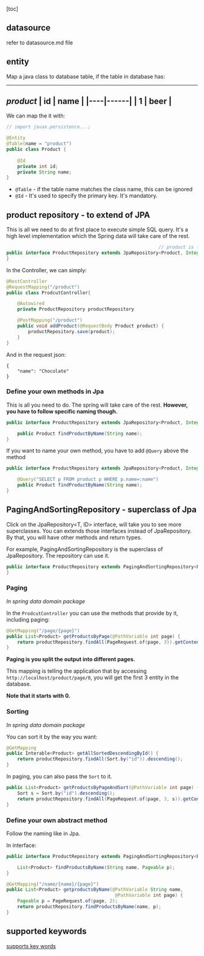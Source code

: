 [toc]
## datasource
refer to datasource.md file

## entity

Map a java class to database table, if the table in database has:

---
*product* 
| id | name |
|----|------|
| 1  | beer |
---

We can map the it with:
```java
// import javax.persistence...;

@Entity
@Table(name = "product")     
public class Product {
    
    @Id
    private int id;
    private String name;
}
```

- `@Table`  - if the table name matches the class name, this can be ignored
- `@Id`     - It's used to specify the primary key. It's mandatory.

## product repository - to extend of JPA

This is all we need to do at first place to execute simple SQL query. It's a high level implementation which the Spring data will take care of the rest.
```java
                                                        // product is the table, Integer is the primary key
public interface ProductRepository extends JpaRepository<Product, Integer> {
}
```

In the Controller, we can simply:
```java
@RestController
@RequestMapping("/product")
public class ProdcutController{

    @Autowired
    private ProductRepository productRepository

    @PostMapping("/product")
    public void addProduct(@RequestBody Product product) {
        productRepository.save(product);
    }
}
```

And in the request json:
```
{
    "name": "Chocolate"
}
```

### Define your own methods in Jpa

This is all you need to do. The spring will take care of the rest. **However, you have to follow specific naming though.** 
```java
public interface ProductRepository extends JpaRepository<Product, Integer> {

    public Product findProductByName(String name);
}
```

If you want to name your own method, you have to add `@Query` above the method
```java
public interface ProductRepository extends JpaRepository<Product, Integer> {

    @Query("SELECT p FROM product p WHERE p.name=:name")
    public Product findProductByName(String name);
}
```

## PagingAndSortingRepository -  superclass of Jpa

Click on the JpaRepository<T, ID> interface, will take you to see more superclasses. You can extends those interfaces instead of JpaRepository. By that, you will have other methods and return types.

For example, PagingAndSortingRepository is the superclass of JpaRepository. The repository can use it.
```java
public interface ProductRepository extends PagingAndSortingRepository<Product, Integer> {
}
```

### Paging
*In spring data domain package* 

In the `ProdcutController` you can use the methods that provide by it, including paging:
```java
@GetMapping("/page/{page}")
public List<Product> getProductsByPage(@PathVariable int page) {
    return productRepository.findAll(PageRequest.of(page, 3)).getContent();
}
```
**Paging is you split the output into different pages.** 

This mapping is telling the application that by accessing `http://localhost/product/page/0`, you will get the first 3 entity in the database.

**Note that it starts with 0.** 

### Sorting
*In spring data domain package* 

You can sort it by the way you want:
```java
@GetMapping
public Interable<Product> getAllSortedDescendingById() {
    return productRepository.findAll(Sort.by("id")).descending();
}
```

In paging, you can also pass the `Sort` to it.
```java
public List<Product> getProductsByPageAndSort(@PathVariable int page) {
    Sort s = Sort.by("id").descending();
    return productRepository.findAll(PageRequest.of(page, 3, s)).getContent();
}
```

### Define your own abstract method

Follow the naming like in Jpa.

In interface:
```java
public interface ProductRepository extends PagingAndSortingRepository<Product, Integer> {

    List<Product> findProductsByName(String name, Pageable p);
}
```

```java
@GetMapping("/name/{name}/{page}")
public List<Product> getproductsByName(@PathVariable String name,
                                        @PathVariable int page) {
    Pageable p = PageRequest.of(page, 2);
    return productRepository.findProductsByName(name, p);
}
```

## supported keywords

[supports key words](https://www.java4coding.com/contents/spring/springdatajpa/spring-data-jpa-method-naming-conventions) 
